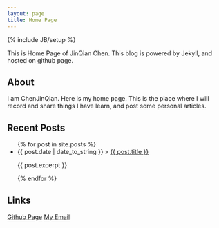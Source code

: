 ```yaml
---
layout: page
title: Home Page
---
```

{% include JB/setup %}

This is Home Page of JinQian Chen. This blog is powered by Jekyll, and hosted on github page.

## About

I am ChenJinQian. Here is my home page. This is the place where I will record and share things I have learn, and post some personal articles.

## Recent Posts

<ul class="posts">
  {% for post in site.posts %}
  <li><span>{{ post.date | date_to_string }}</span> &raquo; <a href="{{ BASE_PATH }}{{ post.url }}">{{ post.title }}</a></li>
  <p>{{ post.excerpt }}</p>
  {% endfor %}
</ul>

## Links 
[Github Page](https://github.com/chenjinqian)
[My Email](mailto:2012chenjinqian@gmail.com)



